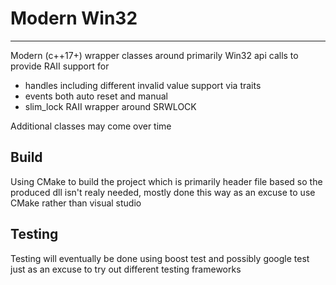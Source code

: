 # Modern Win32

-----------

Modern (c++17+) wrapper classes around primarily Win32 api calls to provide RAII support for
- handles including different invalid value support via traits
- events both auto reset and manual
- slim_lock RAII wrapper around SRWLOCK

Additional classes may come over time

## Build

Using CMake to build the project which is primarily header file based so the produced dll isn't realy needed, mostly done this way as an excuse to use CMake rather than visual studio

## Testing

Testing will eventually be done using boost test and possibly google test just as an excuse to try out different testing frameworks
